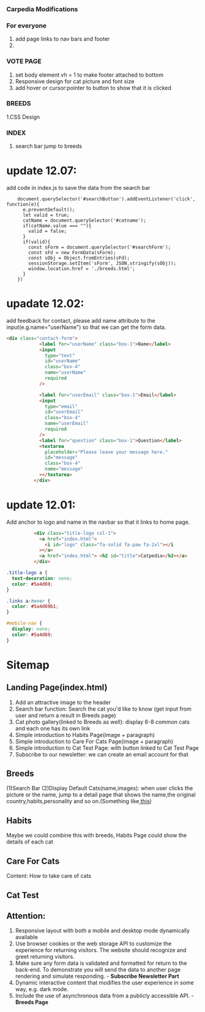 ### **Carpedia Modifications**

### For everyone

1. add page links to nav bars and footer
2.

### VOTE PAGE

1. set body element vh = 1 to make footer attached to bottom
2. Responsive design for cat picture and font size
3. add hover or cursor:pointer to button to show that it is clicked

### BREEDS

1.CSS Design

### INDEX

1. search bar jump to breeds




# update 12.07:
add code in index.js to save the data from the search bar

```//save the data from the search bar
    document.querySelector('#searchButton').addEventListener('click', function(e){
      e.preventDefault(); 
      let valid = true;
      catName = document.querySelector('#catname');
      if(catName.value === ""){
        valid = false;
      }
      if(valid){
        const sForm = document.querySelector('#searchForm');
        const sFd = new FormData(sForm);
        const sObj = Object.fromEntries(sFd);
        sessionStorage.setItem('sForm', JSON.stringify(sObj));
        window.location.href = './breeds.html';
      }
    })
```

# upadate 12.02:
add feedback for contact, please add name attribute to the input(e.g.name="userName") so that we can get the form data.

```html
<div class="contact-form">
            <label for="userName" class="box-1">Name</label>
            <input
              type="text"
              id="userName"
              class="box-4"
              name="userName"
              required
            />

            <label for="userEmail" class="box-1">Email</label>
            <input
              type="email"
              id="userEmail"
              class="box-4"
              name="userEmail"
              required
            />
            <label for="question" class="box-1">Question</label>
            <textarea
              placeholder="Please leave your message here."
              id="message"
              class="box-4"
              name="message"
            ></textarea>
          </div>
```



# update 12.01:
Add anchor to logo and name in the navbar so that it links to home page.
```html
          <div class="title-logo col-1">
            <a href="index.html">
              <i id="logo" class="fa-solid fa-paw fa-2xl"></i
            ></a>
            <a href="index.html"> <h2 id="title">Catpedia</h2></a>
          </div>
```

```css
.title-logo a {
  text-decoration: none;
  color: #5a4d69;
}

.links a:hover {
  color: #5a4d69b1;
}

#mobile-nav {
  display: none;
  color: #5a4d69;
}
```




 

# Sitemap

## Landing Page(index.html)
  1. Add an attractive image to the header
  2. Search bar function: Search the cat you'd like to know (get input from user and return a result in Breeds page)
  3. Cat photo gallery(linked to Breeds as well): display 6-8 common cats and each one has its own link
  4. Simple introduction to Habits Page(image + paragraph)
  5. Simple introduction to Care For Cats Page(image + paragraph)
  6. Simple introduction to Cat Test Page: with button linked to Cat Test Page
  7. Subscribe to our newsletter: we can create an email account for that
## Breeds
  (1)Search Bar
  (2)Display Default Cats(name,images): when user clicks the picture or the name, jump to a detail page that shows the name,the original country,habits,personality and so on.(Something like[ this]( https://developers.thecatapi.com/view-account/ylX4blBYT9FaoVd6OhvR?report=gpN-ReBkp " this"))
## Habits
Maybe we could combine this with breeds, Habits Page could show the details of each cat
## Care For Cats
  Content: How to take care of cats
## Cat Test


## Attention:
1. Responsive layout with both a mobile and desktop mode dynamically available
2. Use browser cookies or the web storage API to customize the experience for returning visitors. The website should recognize and greet returning visitors.
3. Make sure any form data is validated and formatted for return to the back-end. To demonstrate you will send the data to another page rendering and simulate responding.  - **Subscribe Newsletter Part**
4. Dynamic interactive content that modifies the user experience in some way, e.g. dark mode.
5. Include the use of asynchronous data from a publicly accessible API. - **Breeds Page**


